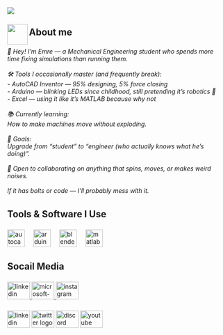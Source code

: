 <div>
  <img style="100%" src="https://capsule-render.vercel.app/api?type=wave&section=header&reversal=false&text=WELCOME&fontSize=70&fontColor=FFFFFF&fontAlign=50&fontAlignY=50&stroke=-&animation=fadeIn&descSize=20&descAlign=50&descAlignY=50&textBg=false&color=%09#000000"  />
</div>

###

<img align="left" height="47" src="https://external-content.duckduckgo.com/iu/?u=https%3A%2F%2Fcdn.pixabay.com%2Fanimation%2F2022%2F07%2F31%2F06%2F00%2F06-00-00-61_512.gif&f=1&nofb=1&ipt=6e3f69cbbf3ec0404d19f876c6e39d66aba067acd0f67c85ea7f1cbf4bc687c2"  />

###

<h2 align="left">About me</h2>

###

<h6 align="left">👋 Hey! I’m Emre — a Mechanical Engineering student who spends more time fixing simulations than running them.<br><br>🛠️ Tools I occasionally master (and frequently break):<br>- AutoCAD Inventor — 95% designing, 5% force closing<br>- Arduino — blinking LEDs since childhood, still pretending it’s robotics 🤖<br>- Excel — using it like it’s MATLAB because why not<br><br>📚 Currently learning:<br>How to make machines move without exploding.<br><br>🚀 Goals:<br>Upgrade from “student” to “engineer (who actually knows what he’s doing)”.<br><br>🤝 Open to collaborating on anything that spins, moves, or makes weird noises.<br><br>If it has bolts or code — I’ll probably mess with it.</h6>

###

<h2 align="left">Tools & Software I Use</h2>

###

<div align="left">
  <img src="https://skillicons.dev/icons?i=autocad" height="40" alt="autocad logo"  />
  <img width="12" />
  <img src="https://cdn.simpleicons.org/arduino/00979D" height="40" alt="arduino logo"  />
  <img width="12" />
  <img src="https://cdn.simpleicons.org/blender/F5792A" height="40" alt="blender logo"  />
  <img width="12" />
  <img src="https://cdn.jsdelivr.net/gh/devicons/devicon/icons/matlab/matlab-original.svg" height="40" alt="matlab logo"  />
</div>

###

<h2 align="left">Socail Media</h2>

###

<div align="left">
  <a href="https://www.linkedin.com/in/emre-isikbas-a01833336/" target="_blank">
    <img src="https://raw.githubusercontent.com/maurodesouza/profile-readme-generator/master/src/assets/icons/social/linkedin/default.svg" width="52" height="40" alt="linkedin logo"  />
  </a>
  <a href="emreisikbas@hotmail.com" target="_blank">
    <img src="https://raw.githubusercontent.com/maurodesouza/profile-readme-generator/master/src/assets/icons/social/microsoft-outlook/default.svg" width="52" height="40" alt="microsoft-outlook logo"  />
  </a>
  <a href="https://www.instagram.com/emreisikbas/?next=%2F" target="_blank">
    <img src="https://raw.githubusercontent.com/maurodesouza/profile-readme-generator/master/src/assets/icons/social/instagram/default.svg" width="52" height="40" alt="instagram logo"  />
  </a>
</div>

###

<div align="left">
  <img src="https://raw.githubusercontent.com/maurodesouza/profile-readme-generator/master/src/assets/icons/social/linkedin/default.svg" width="52" height="40" alt="linkedin logo"  />
  <img src="https://raw.githubusercontent.com/maurodesouza/profile-readme-generator/master/src/assets/icons/social/twitter/default.svg" width="52" height="40" alt="twitter logo"  />
  <img src="https://raw.githubusercontent.com/maurodesouza/profile-readme-generator/master/src/assets/icons/social/discord/default.svg" width="52" height="40" alt="discord logo"  />
  <img src="https://raw.githubusercontent.com/maurodesouza/profile-readme-generator/master/src/assets/icons/social/youtube/default.svg" width="52" height="40" alt="youtube logo"  />
</div>

###
